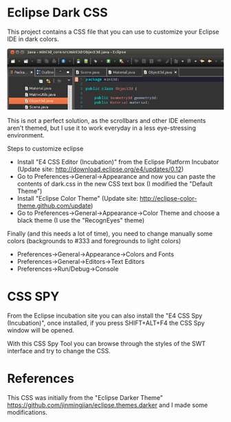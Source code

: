 Eclipse Dark CSS
================

This project contains a CSS file that you can use to customize your Eclipse IDE in dark colors.

![Screenshot](https://github.com/albertoruibal/eclipse_dark_css/raw/master/screenshot.png)

This is not a perfect solution, as the scrollbars and other IDE elements aren't themed, but I use it to work everyday in a less eye-stressing environment.

Steps to customize eclipse
* Install "E4 CSS Editor (Incubation)" from the Eclipse Platform Incubator (Update site: http://download.eclipse.org/e4/updates/0.12)
* Go to Preferences->General->Appearance and now you can paste the contents of dark.css in the new CSS text box (I modified the "Default Theme")
* Install "Eclipse Color Theme" (Update site: http://eclipse-color-theme.github.com/update) 
* Go to Preferences->General->Appearance->Color Theme and choose a black theme (I use the "RecognEyes" theme)

Finally (and this needs a lot of time), you need to change manually some colors (backgrounds to #333 and foregrounds to light colors)
* Preferences->General->Appearance->Colors and Fonts
* Preferences->General->Editors->Text Editors
* Preferences->Run/Debug->Console

CSS SPY
=======

From the Eclipse incubation site you can also install the "E4 CSS Spy (Incubation)", once installed, if you press SHIFT+ALT+F4 the CSS Spy window will be opened.

With this CSS Spy Tool you can browse through the styles of the SWT interface and try to change the CSS.

References
==========

This CSS was initially from the "Eclipse Darker Theme" https://github.com/jinmingjian/eclipse.themes.darker and I made some modifications.